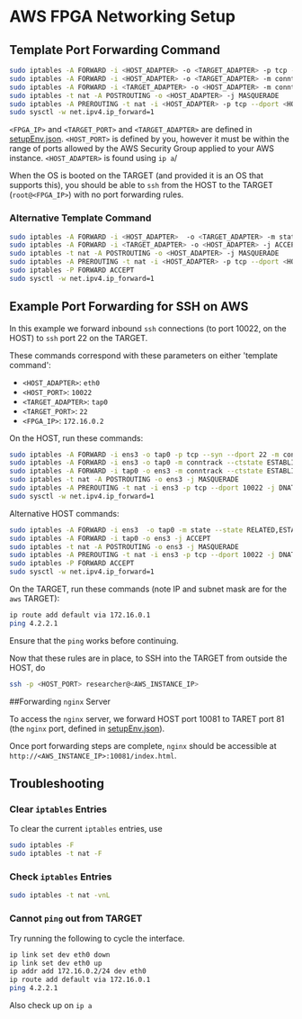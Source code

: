 # AWS FPGA Networking Setup


## Template Port Forwarding Command

```bash
sudo iptables -A FORWARD -i <HOST_ADAPTER> -o <TARGET_ADAPTER> -p tcp --syn --dport <TARGET_PORT> -m conntrack --ctstate NEW -j ACCEPT
sudo iptables -A FORWARD -i <HOST_ADAPTER> -o <TARGET_ADAPTER> -m conntrack --ctstate ESTABLISHED,RELATED -j ACCEPT
sudo iptables -A FORWARD -i <TARGET_ADAPTER> -o <HOST_ADAPTER> -m conntrack --ctstate ESTABLISHED,RELATED -j ACCEPT
sudo iptables -t nat -A POSTROUTING -o <HOST_ADAPTER> -j MASQUERADE
sudo iptables -A PREROUTING -t nat -i <HOST_ADAPTER> -p tcp --dport <HOST_PORT> -j DNAT --to <FPGA_IP>:<TARGET_PORT>
sudo sysctl -w net.ipv4.ip_forward=1
```

`<FPGA_IP>` and `<TARGET_PORT>` and `<TARGET_ADAPTER>` are defined in [setupEnv.json](../fett/base/utils/setupEnv.json).
`<HOST_PORT>` is defined by you, however it must be within the range of ports allowed by the AWS Security Group applied to your AWS instance.
`<HOST_ADAPTER>` is found using `ip a`/

When the OS is booted on the TARGET (and provided it is an OS that supports this), you should be able to `ssh` from the HOST to the TARGET (`root@<FPGA_IP>`) with no port forwarding rules.

### Alternative Template Command

```bash
sudo iptables -A FORWARD -i <HOST_ADAPTER>  -o <TARGET_ADAPTER> -m state --state RELATED,ESTABLISHED -j ACCEPT
sudo iptables -A FORWARD -i <TARGET_ADAPTER> -o <HOST_ADAPTER> -j ACCEPT
sudo iptables -t nat -A POSTROUTING -o <HOST_ADAPTER> -j MASQUERADE
sudo iptables -A PREROUTING -t nat -i <HOST_ADAPTER> -p tcp --dport <HOST_PORT> -j DNAT --to <FPGA_IP>:<TARGET_PORT>
sudo iptables -P FORWARD ACCEPT
sudo sysctl -w net.ipv4.ip_forward=1
```

## Example Port Forwarding for SSH on AWS

In this example we forward inbound `ssh` connections (to port 10022, on the HOST) to `ssh` port 22 on the TARGET.

These commands correspond with these parameters on either 'template command':

- `<HOST_ADAPTER>`: `eth0` 
- `<HOST_PORT>`: `10022`
- `<TARGET_ADAPTER>`: `tap0`
- `<TARGET_PORT>`: `22`
- `<FPGA_IP>`: `172.16.0.2`

On the HOST, run these commands:

```bash
sudo iptables -A FORWARD -i ens3 -o tap0 -p tcp --syn --dport 22 -m conntrack --ctstate NEW -j ACCEPT
sudo iptables -A FORWARD -i ens3 -o tap0 -m conntrack --ctstate ESTABLISHED,RELATED -j ACCEPT
sudo iptables -A FORWARD -i tap0 -o ens3 -m conntrack --ctstate ESTABLISHED,RELATED -j ACCEPT
sudo iptables -t nat -A POSTROUTING -o ens3 -j MASQUERADE
sudo iptables -A PREROUTING -t nat -i ens3 -p tcp --dport 10022 -j DNAT --to 172.16.0.2:22
sudo sysctl -w net.ipv4.ip_forward=1
```

Alternative HOST commands:

```bash
sudo iptables -A FORWARD -i ens3  -o tap0 -m state --state RELATED,ESTABLISHED -j ACCEPT
sudo iptables -A FORWARD -i tap0 -o ens3 -j ACCEPT
sudo iptables -t nat -A POSTROUTING -o ens3 -j MASQUERADE
sudo iptables -A PREROUTING -t nat -i ens3 -p tcp --dport 10022 -j DNAT --to 172.16.0.2:22
sudo iptables -P FORWARD ACCEPT
sudo sysctl -w net.ipv4.ip_forward=1
```

On the TARGET, run these commands (note IP and subnet mask are for the `aws` TARGET):

```bash
ip route add default via 172.16.0.1
ping 4.2.2.1
```

Ensure that the `ping` works before continuing.

Now that these rules are in place, to SSH into the TARGET from outside the HOST, do

```bash
ssh -p <HOST_PORT> researcher@<AWS_INSTANCE_IP>
```

##Forwarding `nginx` Server

To access the `nginx` server, we forward HOST port 10081 to TARET port 81 (the `nginx` port, defined in [setupEnv.json](../fett/base/utils/setupEnv.json)). 

Once port forwarding steps are complete, `nginx` should be accessible at `http://<AWS_INSTANCE_IP>:10081/index.html`.

## Troubleshooting

### Clear `iptables` Entries

To clear the current `iptables` entries, use

```bash
sudo iptables -F
sudo iptables -t nat -F
```

### Check `iptables` Entries

```bash
sudo iptables -t nat -vnL
```

### Cannot `ping` out from TARGET

Try running the following to cycle the interface. 

```bash
ip link set dev eth0 down
ip link set dev eth0 up
ip addr add 172.16.0.2/24 dev eth0
ip route add default via 172.16.0.1
ping 4.2.2.1
```

Also check up on `ip a` 